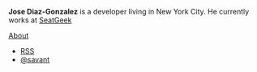 <div class="row">
  <div class="span4">
    <div id="side-description">
      <p><strong>Jose Diaz-Gonzalez</strong> is a developer living in New York City. He currently works at <a href="http://seatgeek.com">SeatGeek</a></p>
      <a class="btn" href="/about">About</a>
    </div>
    <div id="update-icons">
      <ul>
        <li><i class="icon-rss"></i> <a href="/atom.xml" title="Grab the Feed">RSS</a></li>
        <li><i class="icon-twitter"></i> <a class="twitter-anywhere-user" href="http://www.twitter.com/savant">@savant</a></li>
      </ul>
    </div>
  </div>
</div>